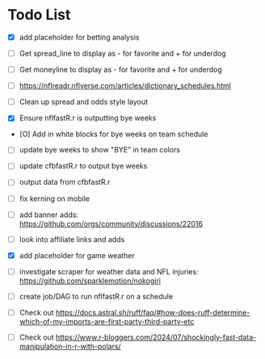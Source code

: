 # Todo List

- [X] add placeholder for betting analysis
- [ ] Get spread_line to display as - for favorite and + for underdog
- [ ] Get moneyline to display as - for favorite and + for underdog
- [ ] https://nflreadr.nflverse.com/articles/dictionary_schedules.html
- [ ] Clean up spread and odds style layout

- [X] Ensure nflfastR.r is outputting bye weeks
- [O] Add in white blocks for bye weeks on team schedule
- [ ] update bye weeks to show "BYE" in team colors
- [ ] update cfbfastR.r to output bye weeks
- [ ] output data from cfbfastR.r

- [ ] fix kerning on mobile
- [ ] add banner adds: https://github.com/orgs/community/discussions/22016
- [ ] look into affiliate links and adds
- [X] add placeholder for game weather
- [ ] investigate scraper for weather data and NFL injuries: https://github.com/sparklemotion/nokogiri
- [ ] create job/DAG to run nflfastR.r on a schedule
- [ ] Check out https://docs.astral.sh/ruff/faq/#how-does-ruff-determine-which-of-my-imports-are-first-party-third-party-etc
- [ ] Check out https://www.r-bloggers.com/2024/07/shockingly-fast-data-manipulation-in-r-with-polars/